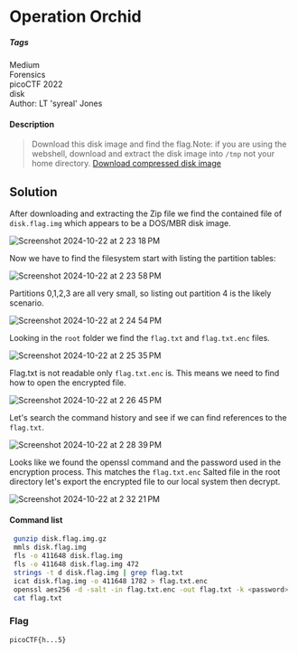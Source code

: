 # Operation Orchid
##### Tags
Medium\
Forensics\
picoCTF 2022\
disk\
Author: LT 'syreal' Jones
#### Description
> Download this disk image and find the flag.Note: if you are using the webshell, download and extract the disk image into `/tmp` not your home directory.  [Download compressed disk image](https://artifacts.picoctf.net/c/212/disk.flag.img.gz)
## Solution
After downloading and extracting the Zip file we find the contained file of `disk.flag.img` which appears to be a DOS/MBR disk image.  

![Screenshot 2024-10-22 at 2 23 18 PM](https://github.com/user-attachments/assets/9db8fd8d-a671-4762-b134-3943f2c6bdb6)

Now we have to find the filesystem start with listing the partition tables:

![Screenshot 2024-10-22 at 2 23 58 PM](https://github.com/user-attachments/assets/f8dc9c2f-f173-4650-84fe-a9d0984d1780)

Partitions 0,1,2,3 are all very small, so listing out partition 4 is the likely scenario.

![Screenshot 2024-10-22 at 2 24 54 PM](https://github.com/user-attachments/assets/3744f703-5eea-4f0a-98d0-5b2bec9cf49a)

Looking in the `root` folder we find the `flag.txt` and `flag.txt.enc` files.

![Screenshot 2024-10-22 at 2 25 35 PM](https://github.com/user-attachments/assets/cef67377-7600-4cf9-995e-c27ba7c2d6b0)


Flag.txt is not readable only `flag.txt.enc` is.  This means we need to find how to open the encrypted file.

![Screenshot 2024-10-22 at 2 26 45 PM](https://github.com/user-attachments/assets/3df430c6-10f5-4e22-9e36-346c92bbadfb)

Let's search the command history and see if we can find references to the `flag.txt`.

![Screenshot 2024-10-22 at 2 28 39 PM](https://github.com/user-attachments/assets/676c667c-75df-4e35-939c-8fc2690ce3d4)

Looks like we found the openssl command and the password used in the encryption process.   This matches the `flag.txt.enc` Salted file in the root directory let's export the encrypted file to our local system then decrypt.

![Screenshot 2024-10-22 at 2 32 21 PM](https://github.com/user-attachments/assets/6c6dbd6a-3e9e-48e0-b6b4-1d6c75c85ebb)

#### Command list
```bash
 gunzip disk.flag.img.gz 
 mmls disk.flag.img 
 fls -o 411648 disk.flag.img 
 fls -o 411648 disk.flag.img 472
 strings -t d disk.flag.img | grep flag.txt
 icat disk.flag.img -o 411648 1782 > flag.txt.enc
 openssl aes256 -d -salt -in flag.txt.enc -out flag.txt -k <password>
 cat flag.txt
```

### Flag
`picoCTF{h...5}`
